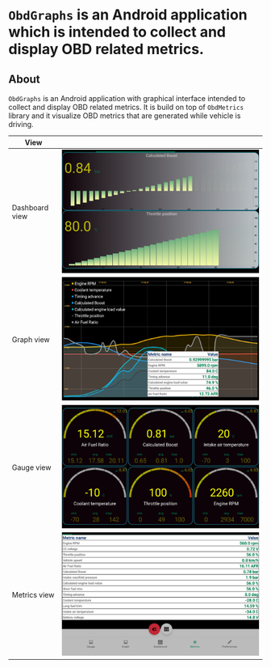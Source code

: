 # `ObdGraphs` is an Android application which is intended to collect and display OBD related metrics.

## About

`ObdGraphs` is an Android application with graphical interface intended to collect and display OBD
related metrics. It is build on top of `ObdMetrics` library and it visualize OBD metrics that are
generated while vehicle is driving.

| View    |           |
| ------------ | ---- |
| Dashboard view    |     ![Alt text](./res/Screenshot_1.png?raw=true "Dashboard view") |
| Graph view   |   ![Alt text](./res/Screenshot_2.png?raw=true "Graph view")   |
| Gauge view |    ![Alt text](./res/Screenshot_3.png?raw=true "Gauge view")  |
| Metrics view |    ![Alt text](./res/Screenshot_4.png?raw=true "Gauge view")  |

